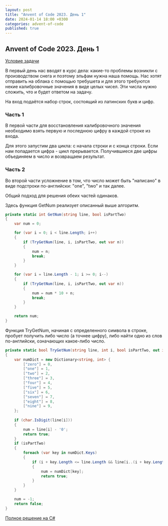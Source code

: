 ```yaml
---
layout: post
title: "Anvent of Code 2023. День 1"
date: 2024-01-14 18:00 +0300
categories: advent-of-code
published: true
---
```

## Anvent of Code 2023. День 1

[Условие задачи](https://adventofcode.com/2023/day/1)

В первый день нас вводят в курс дела: какие-то проблемы возникли с производством снега и поэтому эльфам нужна наша помощь. Нас хотят отправить на облака с помощью требушета и для этого требуются некие калибровочные значения в виде целых чисел. Эти числа нужно сложить, что и будет ответом на задачу. 

На вход подаётся набор строк, состоящий из латинских букв и цифр.

### Часть 1
В первой части для восстановления калибровочного значения необходимо взять первую и последнюю цифру в каждой строке из входа.

Для этого запустим два цикла: с начала строки и с конца строки. Если нам попадается цифра - цикл прерывается. Получившиеся две цифры объединяем в число и возвращаем результат.

### Часть 2
Во второй части усложнение в том, что число может быть "написано" в виде подстроки по-английски: "one", "two" и так далее.


Общий подход для решения обеих частей одинаков.

Здесь функция GetNum реализует описанный выше алгоритм.

```csharp
private static int GetNum(string line, bool isPartTwo)
{
    var num = 0;

    for (var i = 0; i < line.Length; i++)
    {
        if (TryGetNum(line, i, isPartTwo, out var n))
        {
            num = n;
            break;
        }
    }

    for (var i = line.Length - 1; i >= 0; i--)
    {
        if (TryGetNum(line, i, isPartTwo, out var n))
        {
            num = num * 10 + n;
            break;
        }
    }

    return num;
}
```

Функция TryGetNum, начиная с определенного символа в строке, пробует получить либо число (а точнее цифру), либо найти одно из слов по-английски, означающих какое-либо число.

```csharp
private static bool TryGetNum(string line, int i, bool isPartTwo, out int num)
{
    var numDict = new Dictionary<string, int> {
        ["zero"] = 0,
        ["one"] = 1,
        ["two"] = 2,
        ["three"] = 3,
        ["four"] = 4,
        ["five"] = 5,
        ["six"] = 6,
        ["seven"] = 7,
        ["eight"] = 8,
        ["nine"] = 9,
    };
    
    if (char.IsDigit(line[i]))
    {
        num = line[i] - '0';
        return true;
    }
    if (isPartTwo)
    {
        foreach (var key in numDict.Keys)
        {
            if (i + key.Length <= line.Length && line[i..(i + key.Length)] == key)
            {
                num = numDict[key];
                return true;
            }
        }
    }

    num = -1;
    return false;
}
```

[Полное решение на C#](https://github.com/edevyatkin/AdventOfCode/blob/master/AdventOfCode2023/Day1.cs)
